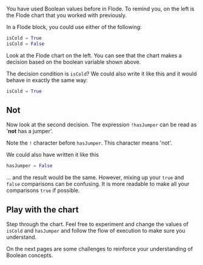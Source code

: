 You have used Boolean values before in Flode. To remind you, on the left is the Flode chart that you worked with previously.

In a Flode block, you could use either of the following:

```python
isCold = True
isCold = False
```

Look at the Flode chart on the left. You can see that the chart makes a decision based on the boolean variable shown above.

The decision condition is `isCold`? We could also write it like this and it would behave in exactly the same way:

```python
isCold = True
```

## Not
Now look at the second decision. The expression `!hasJumper` can be read as '**not** has a jumper'. 


Note the `!` character before `hasJumper`. This character means 'not'.

We could also have written it like this

```python
hasJumper = False
```

... and the result would be the same. However, mixing up your `true` and `false` comparisons can be confusing. It is more readable to make all your comparisons `true` if possible.


## Play with the chart
Step through the chart. Feel free to experiment and change the values of `isCold` and `hasJumper` and follow the flow of execution to make sure you understand.

On the next pages are some challenges to reinforce your understanding of Boolean concepts.
